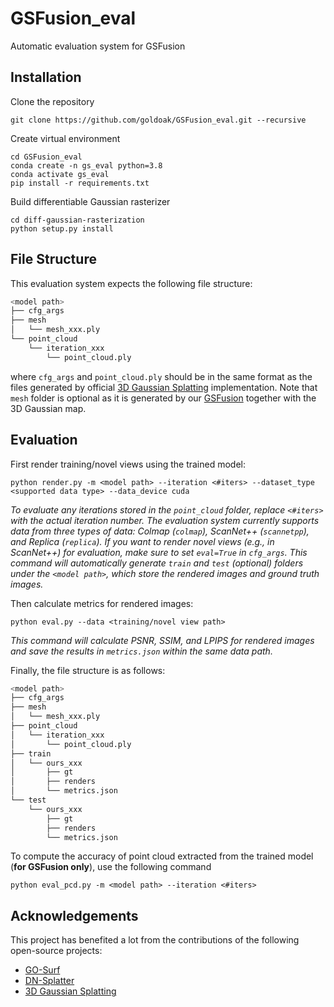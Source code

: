 # GSFusion_eval
Automatic evaluation system for GSFusion


## Installation

Clone the repository
```
git clone https://github.com/goldoak/GSFusion_eval.git --recursive
```

Create virtual environment
```
cd GSFusion_eval
conda create -n gs_eval python=3.8
conda activate gs_eval
pip install -r requirements.txt
```

Build differentiable Gaussian rasterizer
```
cd diff-gaussian-rasterization
python setup.py install
```


## File Structure
This evaluation system expects the following file structure:
```bash
<model path>
├── cfg_args
├── mesh
│   └── mesh_xxx.ply
└── point_cloud
    └── iteration_xxx
        └── point_cloud.ply
```
where `cfg_args` and `point_cloud.ply` should be in the same format as the files generated by official [3D Gaussian Splatting](https://github.com/graphdeco-inria/gaussian-splatting) implementation. Note that `mesh` folder is optional as it is generated by our [GSFusion](https://github.com/goldoak/GSFusion) together with the 3D Gaussian map.


## Evaluation

First render training/novel views using the trained model:
```
python render.py -m <model path> --iteration <#iters> --dataset_type <supported data type> --data_device cuda
```
*To evaluate any iterations stored in the `point_cloud` folder, replace `<#iters>` with the actual iteration number. The evaluation system currently supports data from three types of data: Colmap (`colmap`), ScanNet++ (`scannetpp`), and Replica (`replica`). If you want to render novel views (e.g., in ScanNet++) for evaluation, make sure to set `eval=True` in `cfg_args`. This command will automatically generate `train` and `test` (optional) folders under the `<model path>`, which store the rendered images and ground truth images.*

Then calculate metrics for rendered images:
```
python eval.py --data <training/novel view path>
```
*This command will calculate PSNR, SSIM, and LPIPS for rendered images and save the results in `metrics.json` within the same data path.*

Finally, the file structure is as follows:
```bash
<model path>
├── cfg_args
├── mesh
│   └── mesh_xxx.ply
├── point_cloud
│   └── iteration_xxx
│       └── point_cloud.ply
├── train
│   └── ours_xxx
│       ├── gt
│       ├── renders
│       └── metrics.json
└── test
    └── ours_xxx
        ├── gt
        ├── renders
        └── metrics.json
```

To compute the accuracy of point cloud extracted from the trained model (**for GSFusion only**), use the following command
```
python eval_pcd.py -m <model path> --iteration <#iters>
```

## Acknowledgements

This project has benefited a lot from the contributions of the following open-source projects:
- [GO-Surf](https://github.com/JingwenWang95/go-surf)
- [DN-Splatter](https://github.com/maturk/dn-splatter)
- [3D Gaussian Splatting](https://github.com/graphdeco-inria/gaussian-splatting)